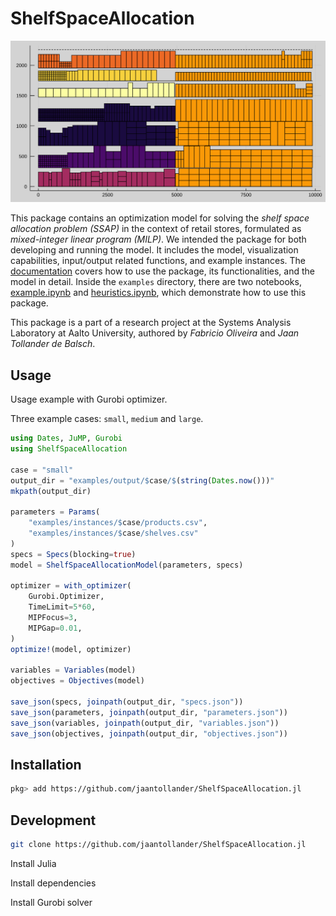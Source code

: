 # ShelfSpaceAllocation
![](docs/src/figures/results/planogram.svg)

This package contains an optimization model for solving the *shelf space allocation problem (SSAP)* in the context of retail stores, formulated as *mixed-integer linear program (MILP)*. We intended the package for both developing and running the model. It includes the model, visualization capabilities, input/output related functions, and example instances. The [documentation](http://jaantollander.com/ShelfSpaceAllocation.jl/) covers how to use the package, its functionalities, and the model in detail. Inside the `examples` directory, there are two notebooks, [example.ipynb](./examples/example.ipynb) and [heuristics.ipynb](./examples/heuristics.ipynb), which demonstrate how to use this package.

This package is a part of a research project at the Systems Analysis Laboratory at Aalto University, authored by *Fabricio Oliveira* and *Jaan Tollander de Balsch*.

## Usage
Usage example with Gurobi optimizer.

Three example cases: `small`, `medium` and `large`.

```julia
using Dates, JuMP, Gurobi
using ShelfSpaceAllocation

case = "small"
output_dir = "examples/output/$case/$(string(Dates.now()))"
mkpath(output_dir)

parameters = Params(
    "examples/instances/$case/products.csv",
    "examples/instances/$case/shelves.csv"
)
specs = Specs(blocking=true)
model = ShelfSpaceAllocationModel(parameters, specs)

optimizer = with_optimizer(
    Gurobi.Optimizer,
    TimeLimit=5*60,
    MIPFocus=3,
    MIPGap=0.01,
)
optimize!(model, optimizer)

variables = Variables(model)
objectives = Objectives(model)

save_json(specs, joinpath(output_dir, "specs.json"))
save_json(parameters, joinpath(output_dir, "parameters.json"))
save_json(variables, joinpath(output_dir, "variables.json"))
save_json(objectives, joinpath(output_dir, "objectives.json"))
```

## Installation
```bash
pkg> add https://github.com/jaantollander/ShelfSpaceAllocation.jl
```

## Development
```bash
git clone https://github.com/jaantollander/ShelfSpaceAllocation.jl
```

Install Julia

Install dependencies

Install Gurobi solver

